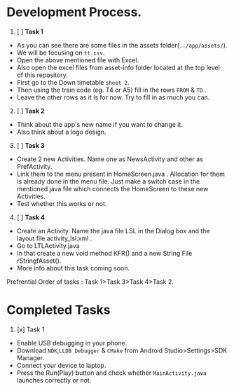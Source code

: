 # Development Process.
 1. [ ] **Task 1**
  - As you can see there are some files in the assets folder(`../app/assets/`).
  - We will be focusing on `tt.csv`.
  - Open the above mentioned file with Excel.
  - Also open the excel files from asset-info folder located at the top level of this repository.
  - First go to the Down timetable `sheet 2`.
  - Then using the train code (eg. T4 or A5) fill in the rows `FROM` & `TO` .
  - Leave the other rows as it is for now. Try to fill in as much you can.

 2. [ ] **Task 2**
  - Think about the app's new name if you want to change it.
  - Also think about a logo design.

 3. [ ] **Task 3**
  - Create 2 new Activities. Name one as NewsActivity and other as PrefActivity.
  - Link them to the menu present in HomeScreen.java . Allocation for them is already done in the menu file. Just make a switch case in the mentioned java file which connects the HomeScreen to these new Activities.
  - Test whether this works or not.

 4. [ ] **Task 4**
  - Create an Activity. Name the java file LSL in the Dialog box and the layout file activity_lsl.xml .
  - Go to LTLActivity.java
  - In that create a new void method KFR() and a new String File rStringfAsset().
  - More info about this task coming soon.

 Prefrential Order of tasks : Task 1>Task 3>Task 4>Task 2. 

# Completed Tasks 
 1. [x] Task 1 
  - Enable USB debugging in your phone.
  - Download `NDK`,`LLDB Debugger` & `CMake` from Android Studio>Settings>SDK Manager.
  - Connect your device to laptop.
  - Press the Run(Play) button and check whether `MainActivity.java` launches correctly or not.
